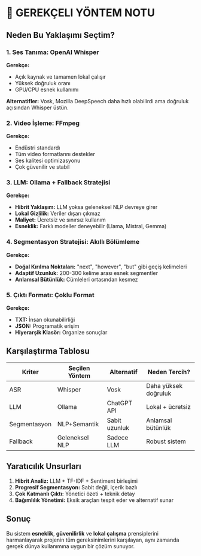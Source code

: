 # 🎯 GEREKÇELI YÖNTEM NOTU

## Neden Bu Yaklaşımı Seçtim?

### 1. **Ses Tanıma: OpenAI Whisper**
**Gerekçe:** 
- Açık kaynak ve tamamen lokal çalışır
- Yüksek doğruluk oranı
- GPU/CPU esnek kullanımı

**Alternatifler:** Vosk, Mozilla DeepSpeech daha hızlı olabilirdi ama doğruluk açısından Whisper üstün.

### 2. **Video İşleme: FFmpeg**
**Gerekçe:**
- Endüstri standardı
- Tüm video formatlarını destekler
- Ses kalitesi optimizasyonu
- Çok güvenilir ve stabil

### 3. **LLM: Ollama + Fallback Stratejisi**
**Gerekçe:**
- **Hibrit Yaklaşım:** LLM yoksa geleneksel NLP devreye girer
- **Lokal Gizlilik:** Veriler dışarı çıkmaz
- **Maliyet:** Ücretsiz ve sınırsız kullanım
- **Esneklik:** Farklı modeller deneyebilir (Llama, Mistral, Gemma)

### 4. **Segmentasyon Stratejisi: Akıllı Bölümleme**
**Gerekçe:**
- **Doğal Kırılma Noktaları:** "next", "however", "but" gibi geçiş kelimeleri
- **Adaptif Uzunluk:** 200-300 kelime arası esnek segmentler
- **Anlamsal Bütünlük:** Cümleleri ortasından kesmez

### 5. **Çıktı Formatı: Çoklu Format**
**Gerekçe:**
- **TXT:** İnsan okunabilirliği
- **JSON:** Programatik erişim
- **Hiyerarşik Klasör:** Organize sonuçlar

## Karşılaştırma Tablosu

| Kriter | Seçilen Yöntem | Alternatif | Neden Tercih? |
|--------|----------------|------------|---------------|
| ASR | Whisper | Vosk | Daha yüksek doğruluk |
| LLM | Ollama | ChatGPT API | Lokal + ücretsiz |
| Segmentasyon | NLP+Semantik | Sabit uzunluk | Anlamsal bütünlük |
| Fallback | Geleneksel NLP | Sadece LLM | Robust sistem |

## Yaratıcılık Unsurları

1. **Hibrit Analiz:** LLM + TF-IDF + Sentiment birleşimi
2. **Progresif Segmentasyon:** Sabit değil, içerik bazlı
3. **Çok Katmanlı Çıktı:** Yönetici özeti + teknik detay
4. **Bağımlılık Yönetimi:** Eksik araçları tespit eder ve alternatif sunar

## Sonuç

Bu sistem **esneklik**, **güvenilirlik** ve **lokal çalışma** prensiplerini harmanlayarak projenin tüm gereksinimlerini karşılayan, aynı zamanda gerçek dünya kullanımına uygun bir çözüm sunuyor.